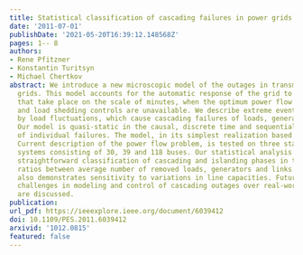 ```yaml
---
title: Statistical classification of cascading failures in power grids
date: '2011-07-01'
publishDate: '2021-05-20T16:39:12.148568Z'
pages: 1-- 8
authors:
- Rene Pfitzner
- Konstantin Turitsyn
- Michael Chertkov
abstract: We introduce a new microscopic model of the outages in transmission power
  grids. This model accounts for the automatic response of the grid to load fluctuations
  that take place on the scale of minutes, when the optimum power flow adjustments
  and load shedding controls are unavailable. We describe extreme events, initiated
  by load fluctuations, which cause cascading failures of loads, generators and lines.
  Our model is quasi-static in the causal, discrete time and sequential resolution
  of individual failures. The model, in its simplest realization based on the Directed
  Current description of the power flow problem, is tested on three standard IEEE
  systems consisting of 30, 39 and 118 buses. Our statistical analysis suggests a
  straightforward classification of cascading and islanding phases in terms of the
  ratios between average number of removed loads, generators and links. The analysis
  also demonstrates sensitivity to variations in line capacities. Future research
  challenges in modeling and control of cascading outages over real-world power networks
  are discussed.
publication:
url_pdf: https://ieeexplore.ieee.org/document/6039412
doi: 10.1109/PES.2011.6039412
arxivid: '1012.0815'
featured: false
---
```

